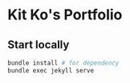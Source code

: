 # Kit Ko's Portfolio

## Start locally
```bash
bundle install # for dependency 
bundle exec jekyll serve
```
